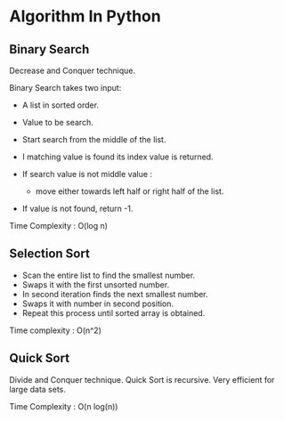 # Algorithm In Python

## Binary Search

Decrease and Conquer technique.

Binary Search takes two input:
  - A list in sorted order.
  - Value to be search.


- Start search from the middle of the list.
- I matching value is found its index value is returned.
- If search value is not middle value :
    - move either towards left half or right half of the list.
- If value is not found, return -1.

Time Complexity :  O(log n)

## Selection Sort

- Scan the entire list to find the smallest number.
- Swaps it with the first unsorted number.
- In second iteration finds the next smallest number.
- Swaps it with number in second position.
- Repeat this process until sorted array is obtained.

Time complexity : O(n^2)

## Quick Sort

Divide and Conquer technique.
Quick Sort is recursive.
Very efficient for large data sets.

Time Complexity : O(n log(n))
